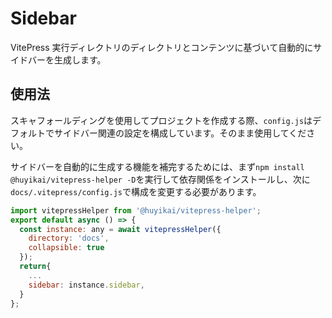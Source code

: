 # Sidebar

VitePress 実行ディレクトリのディレクトリとコンテンツに基づいて自動的にサイドバーを生成します。

## 使用法

スキャフォールディングを使用してプロジェクトを作成する際、`config.js`はデフォルトでサイドバー関連の設定を構成しています。そのまま使用してください。

サイドバーを自動的に生成する機能を補完するためには、まず`npm install @huyikai/vitepress-helper -D`を実行して依存関係をインストールし、次に`docs/.vitepress/config.js`で構成を変更する必要があります。

```js
import vitepressHelper from '@huyikai/vitepress-helper';
export default async () => {
  const instance: any = await vitepressHelper({
    directory: 'docs',
    collapsible: true
  });
  return{
    ...
    sidebar: instance.sidebar,
  }
};
```
